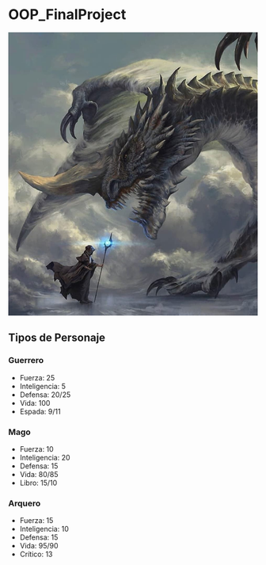 # OOP_FinalProject
![Imagen](img//cover.jpg)
## **Tipos de Personaje**
### Guerrero 
* Fuerza: 25
* Inteligencia: 5
* Defensa: 20/25
* Vida: 100
* Espada: 9/11

### Mago
* Fuerza: 10 
* Inteligencia: 20
* Defensa: 15
* Vida: 80/85
* Libro: 15/10

### Arquero
* Fuerza: 15
* Inteligencia: 10
* Defensa: 15
* Vida: 95/90
* Crítico: 13
